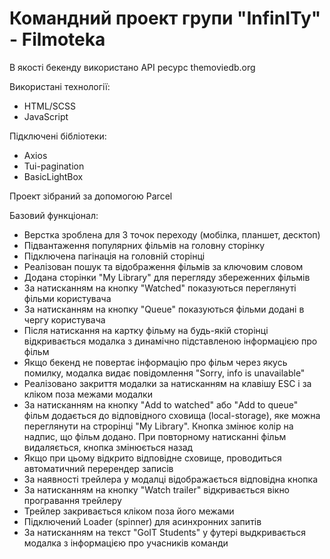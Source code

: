# Командний проект групи "InfinITy" - Filmoteka

В якості бекенду використано API ресурс themoviedb.org

Використані технології:

- HTML/SCSS
- JavaScript

Підключені бібліотеки:

- Axios
- Tui-pagination
- BasicLightBox

Проект зібраний за допомогою Parcel

Базовий функціонал:

- Верстка зроблена для 3 точок переходу (мобілка, планшет, десктоп)
- Підвантаження популярних фільмів на головну сторінку
- Підключена пагінація на головній сторінці
- Реалізован пошук та відображення фільмів за ключовим словом
- Додана сторінки "My Library" для перегляду збереженних фільмів
- За натисканням на кнопку "Watched" показуються переглянуті фільми користувача
- За натисканням на кнопку "Queue" показуються фільми додані в чергу користувача
- Після натискання на картку фільму на будь-якій сторінці відкривається модалка
  з динамічно підставленою інформацією про фільм
- Якщо бекенд не повертає інформацію про фільм через якусь помилку, модалка
  видає повідомлення "Sorry, info is unavailable"
- Реалізовано закриття модалки за натисканням на клавішу ESC і за кліком поза
  межами модалки
- За натисканням на кнопку "Add to watched" або "Add to queue" фільм додається
  до відповідного сховища (local-storage), яке можна переглянути на строрінці
  "My Library". Кнопка змінює колір на надпис, що фільм додано. При повторному
  натисканні фільм видаляється, кнопка змінюється назад
- Якщо при цьому відкрито відповідне сховище, проводиться автоматичний
  перерендер записів
- За наявності трейлера у модалці відображається відповідна кнопка
- За натисканням на кнопку "Watch trailer" відкривається вікно програвання
  трейлеру
- Трейлер закривається кліком поза його межами
- Підключений Loader (spinner) для асинхронних запитів
- За натисканням на текст "GoIT Students" у футері выдкривається модалка з
  інформацією про учасників команди
